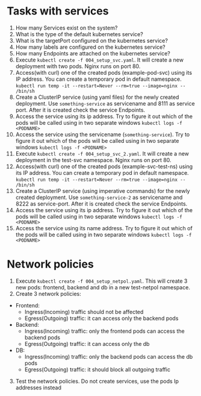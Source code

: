 # Tasks with services

1. How many Services exist on the system?
2. What is the type of the default kubernetes service?
3. What is the targetPort configured on the kubernetes service?
4. How many labels are configured on the kubernetes service?
5. How many Endpoints are attached on the kubernetes service?
6. Execute `kubectl create -f 004_setup_svc.yaml`. It will create a new deployment with two pods. Nginx runs on port 80.
7. Access(with curl) one of the created pods (example-pod-svc) using its IP address.
   You can create a temporary pod in default namespace.
   `kubectl run temp -it --restart=Never --rm=true --image=nginx -- /bin/sh`
8. Create a ClusterIP service (using yaml files) for the newly created deployment. Use `something-service` as servicename and 8111 as service port. After it is created check the service Endpoints.
9. Access the service using its ip address. Try to figure it out which of the pods will be called using in two separate windows
   `kubectl logs -f <PODNAME>`
10. Access the service using the servicename (`something-service`). Try to figure it out which of the pods will be called using in two separate windows
    `kubectl logs -f <PODNAME>`
11. Execute `kubectl create -f 004_setup_svc_2.yaml`. It will create a new deployment in the test-svc namespace. Nginx runs on port 80.
12. Access(with curl) one of the created pods (example-svc-test-ns) using its IP address.
    You can create a temporary pod in default namespace.
    `kubectl run temp -it --restart=Never --rm=true --image=nginx -- /bin/sh`
13. Create a ClusterIP service (using imperative commands) for the newly created deployment. Use `something-service-2` as servicename and 8222 as service-port. After it is created check the service Endpoints.
14. Access the service using its ip address. Try to figure it out which of the pods will be called using in two separate windows
    `kubectl logs -f <PODNAME>`
15. Access the service using its name address. Try to figure it out which of the pods will be called using in two separate windows
    `kubectl logs -f <PODNAME>`

# Network policies

1. Execute `kubectl create -f 004_setup_netpol.yaml`. This will create 3 new pods: frontend, backend and db in a new test-netpol namespace.
2. Create 3 network policies:

- Frontend:
  - Ingress(Incoming) traffic should not be affected
  - Egress(Outgoing) traffic: it can access only the backend pods
- Backend:
  - Ingress(Incoming) traffic: only the frontend pods can access the backend pods
  - Egress(Outgoing) traffic: it can access only the db
- DB:
  - Ingress(Incoming) traffic: only the backend pods can access the db pods
  - Egress(Outgoing) traffic: it should block all outgoing traffic

3. Test the network policies. Do not create services, use the pods Ip addresses instead
